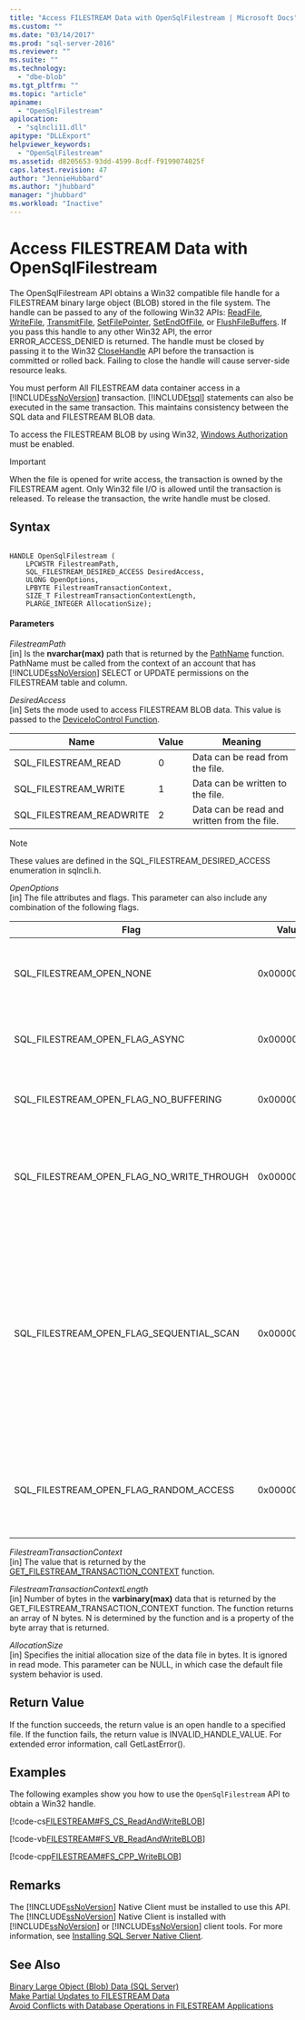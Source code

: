 ```yaml
---
title: "Access FILESTREAM Data with OpenSqlFilestream | Microsoft Docs"
ms.custom: ""
ms.date: "03/14/2017"
ms.prod: "sql-server-2016"
ms.reviewer: ""
ms.suite: ""
ms.technology: 
  - "dbe-blob"
ms.tgt_pltfrm: ""
ms.topic: "article"
apiname: 
  - "OpenSqlFilestream"
apilocation: 
  - "sqlncli11.dll"
apitype: "DLLExport"
helpviewer_keywords: 
  - "OpenSqlFilestream"
ms.assetid: d8205653-93dd-4599-8cdf-f9199074025f
caps.latest.revision: 47
author: "JennieHubbard"
ms.author: "jhubbard"
manager: "jhubbard"
ms.workload: "Inactive"
---
```

# Access FILESTREAM Data with OpenSqlFilestream
  The OpenSqlFilestream API obtains a Win32 compatible file handle for a FILESTREAM binary large object (BLOB) stored in the file system. The handle can be passed to any of the following Win32 APIs: [ReadFile](http://go.microsoft.com/fwlink/?LinkId=86422), [WriteFile](http://go.microsoft.com/fwlink/?LinkId=86423), [TransmitFile](http://go.microsoft.com/fwlink/?LinkId=86424), [SetFilePointer](http://go.microsoft.com/fwlink/?LinkId=86425), [SetEndOfFile](http://go.microsoft.com/fwlink/?LinkId=86426), or [FlushFileBuffers](http://go.microsoft.com/fwlink/?LinkId=86427). If you pass this handle to any other Win32 API, the error ERROR_ACCESS_DENIED is returned. The handle must be closed by passing it to the Win32 [CloseHandle](http://go.microsoft.com/fwlink/?LinkId=86428) API before the transaction is committed or rolled back. Failing to close the handle will cause server-side resource leaks.  
  
 You must perform All FILESTREAM data container access in a [!INCLUDE[ssNoVersion](../../includes/ssnoversion-md.md)] transaction. [!INCLUDE[tsql](../../includes/tsql-md.md)] statements can also be executed in the same transaction. This maintains consistency between the SQL data and FILESTREAM BLOB data.  
  
 To access the FILESTREAM BLOB by using Win32, [Windows Authorization](../../relational-databases/security/choose-an-authentication-mode.md) must be enabled.  
  
> [!IMPORTANT]  
>  When the file is opened for write access, the transaction is owned by the FILESTREAM agent. Only Win32 file I/O is allowed until the transaction is released. To release the transaction, the write handle must be closed.  
  
## Syntax  
  
```  
  
HANDLE OpenSqlFilestream (  
    LPCWSTR FilestreamPath,  
    SQL_FILESTREAM_DESIRED_ACCESS DesiredAccess,  
    ULONG OpenOptions,  
    LPBYTE FilestreamTransactionContext,  
    SIZE_T FilestreamTransactionContextLength,  
    PLARGE_INTEGER AllocationSize);  
```  
  
#### Parameters  
 *FilestreamPath*  
 [in] Is the **nvarchar(max)** path that is returned by the [PathName](../../relational-databases/system-functions/pathname-transact-sql.md) function. PathName must be called from the context of an account that has [!INCLUDE[ssNoVersion](../../includes/ssnoversion-md.md)] SELECT or UPDATE permissions on the FILESTREAM table and column.  
  
 *DesiredAccess*  
 [in] Sets the mode used to access FILESTREAM BLOB data. This value is passed to the [DeviceIoControl Function](http://go.microsoft.com/fwlink/?LinkId=105527).  
  
|Name|Value|Meaning|  
|----------|-----------|-------------|  
|SQL_FILESTREAM_READ|0|Data can be read from the file.|  
|SQL_FILESTREAM_WRITE|1|Data can be written to the file.|  
|SQL_FILESTREAM_READWRITE|2|Data can be read and written from the file.|  
  
> [!NOTE]  
>  These values are defined in the SQL_FILESTREAM_DESIRED_ACCESS enumeration in sqlncli.h.  
  
 *OpenOptions*  
 [in] The file attributes and flags. This parameter can also include any combination of the following flags.  
  
|Flag|Value|Meaning|  
|----------|-----------|-------------|  
|SQL_FILESTREAM_OPEN_NONE|0x00000000:|The file is being opened or created with no special options.|  
|SQL_FILESTREAM_OPEN_FLAG_ASYNC|0x00000001L|The file is being opened or created for asynchronous I/O.|  
|SQL_FILESTREAM_OPEN_FLAG_NO_BUFFERING|0x00000002L|The system opens the file by using no system caching.|  
|SQL_FILESTREAM_OPEN_FLAG_NO_WRITE_THROUGH|0x00000004L|The system does not write through an intermediate cache. Writes go directly to disk.|  
|SQL_FILESTREAM_OPEN_FLAG_SEQUENTIAL_SCAN|0x00000008L|A file is accessed sequentially from beginning to end. The system can use this as a hint to optimize file caching. If an application moves the file pointer for random access, optimal caching may not occur.|  
|SQL_FILESTREAM_OPEN_FLAG_RANDOM_ACCESS|0x00000010L|A file is accessed randomly. The system can use this as a hint to optimize file caching.|  
  
 *FilestreamTransactionContext*  
 [in] The value that is returned by the [GET_FILESTREAM_TRANSACTION_CONTEXT](../../t-sql/functions/get-filestream-transaction-context-transact-sql.md) function.  
  
 *FilestreamTransactionContextLength*  
 [in] Number of bytes in the **varbinary(max)** data that is returned by the GET_FILESTREAM_TRANSACTION_CONTEXT function. The function returns an array of N bytes. N is determined by the function and is a property of the byte array that is returned.  
  
 *AllocationSize*  
 [in] Specifies the initial allocation size of the data file in bytes. It is ignored in read mode. This parameter can be NULL, in which case the default file system behavior is used.  
  
## Return Value  
 If the function succeeds, the return value is an open handle to a specified file. If the function fails, the return value is INVALID_HANDLE_VALUE. For extended error information, call GetLastError().  
  
## Examples  
 The following examples show you how to use the `OpenSqlFilestream` API to obtain a Win32 handle.  
  
 [!code-cs[FILESTREAM#FS_CS_ReadAndWriteBLOB](../../relational-databases/blob/codesnippet/csharp/access-filestream-data-w_0_1.cs)]  
  
 [!code-vb[FILESTREAM#FS_VB_ReadAndWriteBLOB](../../relational-databases/blob/codesnippet/visualbasic/access-filestream-data-w_0_2.vb)]  
  
 [!code-cpp[FILESTREAM#FS_CPP_WriteBLOB](../../relational-databases/blob/codesnippet/cpp/access-filestream-data-w_0_3.cpp)]  
  
## Remarks  
 The [!INCLUDE[ssNoVersion](../../includes/ssnoversion-md.md)] Native Client must be installed to use this API. The [!INCLUDE[ssNoVersion](../../includes/ssnoversion-md.md)] Native Client is installed with [!INCLUDE[ssNoVersion](../../includes/ssnoversion-md.md)] or [!INCLUDE[ssNoVersion](../../includes/ssnoversion-md.md)] client tools. For more information, see [Installing SQL Server Native Client](../../relational-databases/native-client/applications/installing-sql-server-native-client.md).  
  
## See Also  
 [Binary Large Object &#40;Blob&#41; Data &#40;SQL Server&#41;](../../relational-databases/blob/binary-large-object-blob-data-sql-server.md)   
 [Make Partial Updates to FILESTREAM Data](../../relational-databases/blob/make-partial-updates-to-filestream-data.md)   
 [Avoid Conflicts with Database Operations in FILESTREAM Applications](../../relational-databases/blob/avoid-conflicts-with-database-operations-in-filestream-applications.md)  
  
  
